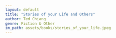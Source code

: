 ```yaml
---
layout: default
title: "Stories of your Life and Others"
author: Ted Chiang
genre: Fiction & Other
im_path: assets/books/stories_of_your_life.jpeg
---
```

